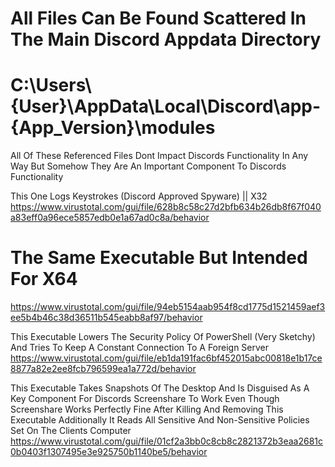 # All Files Can Be Found Scattered In The Main Discord Appdata Directory
# C:\Users\\{User}\AppData\Local\Discord\app-{App_Version}\modules

 All Of These Referenced Files Dont Impact Discords Functionality In Any Way But Somehow They Are An Important Component To Discords Functionality

 This One Logs Keystrokes (Discord Approved Spyware) || X32
https://www.virustotal.com/gui/file/628b8c58c27d2bfb634b26db8f67f040a83eff0a96ece5857edb0e1a67ad0c8a/behavior
# The Same Executable But Intended For X64
https://www.virustotal.com/gui/file/94eb5154aab954f8cd1775d1521459aef3ee5b4b46c38d36511b545eabb8af97/behavior

 This Executable Lowers The Security Policy Of PowerShell (Very Sketchy) And Tries To Keep A Constant Connection To A Foreign Server
https://www.virustotal.com/gui/file/eb1da191fac6bf452015abc00818e1b17ce8877a82e2ee8fcb796599ea1a772d/behavior

 This Executable Takes Snapshots Of The Desktop And Is Disguised As A Key Component For Discords Screenshare To Work Even Though Screenshare Works Perfectly Fine After Killing And Removing This Executable Additionally It Reads All Sensitive And Non-Sensitive Policies Set On The Clients Computer
https://www.virustotal.com/gui/file/01cf2a3bb0c8cb8c2821372b3eaa2681c0b0403f1307495e3e925750b1140be5/behavior
